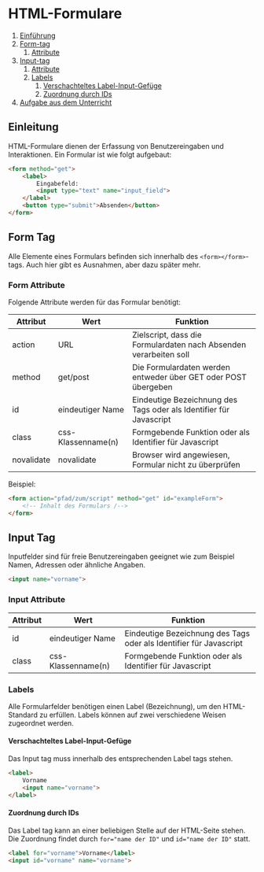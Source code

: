 # HTML-Formulare

1. [Einführung](#einleitung)
2. [Form-tag](#form-tag)
   1. [Attribute](#form-attribute)
3. [Input-tag](#input-tag)
   1. [Attribute](#input-attribute)
   2. [Labels](#labels)
      1. [Verschachteltes Label-Input-Gefüge](#verschachteltes-label-input-gefge)
      2. [Zuordnung durch IDs](#zuordnung-durch-ids)
4. [Aufgabe aus dem Unterricht](form2.php)

## Einleitung
HTML-Formulare dienen der Erfassung von Benutzereingaben und Interaktionen.
Ein Formular ist wie folgt aufgebaut:

````html
<form method="get">
    <label>
        Eingabefeld:
        <input type="text" name="input_field">
    </label>
    <button type="submit">Absenden</button>
</form>
````

## Form Tag
Alle Elemente eines Formulars befinden sich innerhalb des ````<form></form>````-tags. Auch hier gibt es Ausnahmen,
aber dazu später mehr.

### Form Attribute
Folgende Attribute werden für das Formular benötigt:

| Attribut | Wert | Funktion |
|---|---|---|
|action|URL|Zielscript, dass die Formulardaten nach Absenden verarbeiten soll|
|method|get/post|Die Formulardaten werden entweder über GET oder POST übergeben|
|id|eindeutiger Name|Eindeutige Bezeichnung des Tags oder als Identifier für Javascript|
|class|css-Klassenname(n)|Formgebende Funktion oder als Identifier für Javascript|
|novalidate|novalidate|Browser wird angewiesen, Formular nicht zu überprüfen|

Beispiel:
````html
<form action="pfad/zum/script" method="get" id="exampleForm">
    <!-- Inhalt des Formulars /-->
</form>
````

## Input Tag
Inputfelder sind für freie Benutzereingaben geeignet wie zum Beispiel Namen, Adressen oder ähnliche Angaben.
````html
<input name="vorname">
````

### Input Attribute
| Attribut | Wert | Funktion |
|---|---|---|
|id|eindeutiger Name|Eindeutige Bezeichnung des Tags oder als Identifier für Javascript|
|class|css-Klassenname(n)|Formgebende Funktion oder als Identifier für Javascript|

### Labels
Alle Formularfelder benötigen einen Label (Bezeichnung), um den HTML-Standard zu erfüllen.
Labels können auf zwei verschiedene Weisen zugeordnet werden.

#### Verschachteltes Label-Input-Gefüge
Das Input tag muss innerhalb des entsprechenden Label tags stehen.
````html
<label>
    Vorname
    <input name="vorname">
</label>
````

#### Zuordnung durch IDs
Das Label tag kann an einer beliebigen Stelle auf der HTML-Seite stehen. Die Zuordnung
findet durch ``for="name der ID"`` und ``id="name der ID"`` statt.
````html
<label for="vorname">Vorname</label>
<input id="vorname" name="vorname">
````
